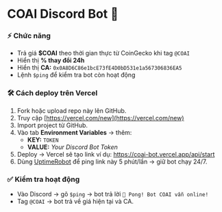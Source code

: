 # COAI Discord Bot 🚀

### ⚡ Chức năng
- Trả giá **$COAI** theo thời gian thực từ CoinGecko khi tag `@COAI`
- Hiển thị **% thay đổi 24h**
- Hiển thị **CA:** `0x0A8D6C86e1bcE73fE4D0bD531e1a567306836EA5`
- Lệnh `$ping` để kiểm tra bot còn hoạt động

### 🛠 Cách deploy trên Vercel
1. Fork hoặc upload repo này lên GitHub.
2. Truy cập [https://vercel.com/new](https://vercel.com/new)
3. Import project từ GitHub.
4. Vào tab **Environment Variables** → thêm:
   - **KEY:** `TOKEN`
   - **VALUE:** *Your Discord Bot Token*
5. Deploy → Vercel sẽ tạo link ví dụ:
   https://coai-bot.vercel.app/api/start
6. Dùng [UptimeRobot](https://uptimerobot.com) để ping link này 5 phút/lần → giữ bot chạy 24/7.

### ✅ Kiểm tra hoạt động
- Vào Discord → gõ `$ping` → bot trả lời `🏓 Pong! Bot COAI vẫn online!`
- Tag `@COAI` → bot trả về giá hiện tại và CA.
